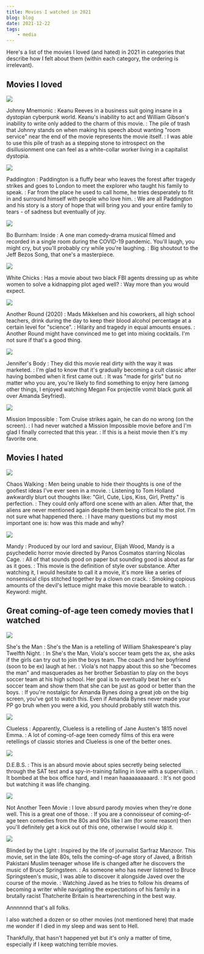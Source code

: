 ```yaml
---
title: Movies I watched in 2021
blog: blog
date: 2021-12-22
tags:
    - media
---
```


Here's a list of the movies I loved (and hated) in 2021 in categories that describe how I felt about them (within each category, the ordering is irrelevant).

## Movies I loved

![](./johnny_mnemonic.jpg)

Johnny Mnemonic
: Keanu Reeves in a business suit going insane in a dystopian cyberpunk world. Keanu's inability to act and William Gibson's inability to write only added to the charm of this movie.
: The pile of trash that Johnny stands on when making his speech about wanting "room service" near the end of the movie represents the movie itself.
: I was able to use this pile of trash as a stepping stone to introspect on the disillusionment one can feel as a white-collar worker living in a capitalist dystopia.

![](./paddington.jpg)

Paddington
: Paddington is a fluffy bear who leaves the forest after tragedy strikes and goes to London to meet the explorer who taught his family to speak.
: Far from the place he used to call home, he tries desperately to fit in and surround himself with people who love him.
: We are all Paddington and his story is a story of hope that will bring you and your entire family to tears - of sadness but eventually of joy.


![](./bo_burnham_inside.jpg)

Bo Burnham: Inside
: A one man comedy-drama musical filmed and recorded in a single room during the COVID-19 pandemic. You'll laugh, you might cry, but you'll probably cry while you're laughing.
: Big shoutout to the Jeff Bezos Song, that one's a masterpiece.

![](./white_chicks.jpg)

White Chicks
: Has a movie about two black FBI agents dressing up as white women to solve a kidnapping plot aged well?
: Way more than you would expect.

![](./another_round.jpg)

Another Round (2020)
: Mads Mikkelsen and his coworkers, all high school teachers, drink during the day to keep their blood alcohol percentage at a certain level for "science".
: Hilarity and tragedy in equal amounts ensues.
: Another Round might have convinced me to get into mixing cocktails. I'm not sure if that's a good thing.

![](./jennifers_body.jpg)

Jennifer's Body
: They did this movie real dirty with the way it was marketed.
: I'm glad to know that it's gradually becoming a cult classic after having bombed when it first came out.
: It was "made for girls" but no matter who you are, you're likely to find something to enjoy here (among other things, I enjoyed watching Megan Fox projectile vomit black gunk all over Amanda Seyfried).

![](./mission_impossible.jpg)

Mission Impossible
: Tom Cruise strikes again, he can do no wrong (on the screen).
: I had never watched a Mission Impossible movie before and I'm glad I finally corrected that this year.
: If this is a heist movie then it's my favorite one.

## Movies I hated

![](./chaos_walking.jpg)

Chaos Walking
: Men being unable to hide their thoughts is one of the goofiest ideas I've ever seen in a movie.
: Listening to Tom Holland awkwardly blurt out thoughts like: "Girl, Cute, Lips, Kiss, Girl, Pretty." is perfection.
: They could only afford one scene with an alien. After that, the aliens are never mentioned again despite them being critical to the plot. I'm not sure what happened there.
: I have many questions but my most important one is: how was this made and why?

![](./mandy.jpg)

Mandy
: Produced by our lord and saviour, Elijah Wood, Mandy is a psychedelic horror movie directed by Panos Cosmatos starring Nicolas Cage.
: All of that sounds good on paper but sounding good is about as far as it goes.
: This movie is the definition of style over substance. After watching it, I would hesitate to call it a movie, it's more like a series of nonsensical clips stitched together by a clown on crack.
: Smoking copious amounts of the devil's lettuce might make this movie bearable to watch.
: Keyword: might.


## Great coming-of-age teen comedy movies that I watched

![](./shes_the_man.jpg)

She's the Man
: She's the Man is a retelling of William Shakespeare's play Twelfth Night.
: In She's the Man, Viola's soccer team gets the ax, she asks if the girls can try out to join the boys team. The coach and her boyfriend (soon to be ex) laugh at her.
: Viola's not happy about this so she "becomes the man" and masquerades as her brother Sebastian to play on the boys soccer team at his high school. Her goal is to eventually beat her ex's soccer team and show them that she can be just as good or better than the boys.
: If you're nostalgic for Amanda Bynes doing a great job on the big screen, you've got to watch this. Even if Amanda Bynes never made your PP go bruh when you were a kid, you should probably still watch this.

![](./clueless.jpg)

Clueless
: Apparently, Clueless is a retelling of Jane Austen's 1815 novel Emma.
: A lot of coming-of-age teen comedy films of this era were retellings of classic stories and Clueless is one of the better ones.

![](./debs.jpg)

D.E.B.S.
: This is an absurd movie about spies secretly being selected through the SAT test and a spy-in-training falling in love with a supervillain.
: It bombed at the box office hard, and I mean haaaaaaaaaard.
: It's not good but watching it was life changing.

![](./not_another_teen_movie.jpg)

Not Another Teen Movie
: I love absurd parody movies when they're done well. This is a great one of those.
: If you are a connoisseur of coming-of-age teen comedies from the 80s and 90s like I am (for some reason) then you'll definitely get a kick out of this one, otherwise I would skip it.

![](./blinded_by_the_light.jpg)

Blinded by the Light
: Inspired by the life of journalist Sarfraz Manzoor. This movie, set in the late 80s, tells the coming-of-age story of Javed, a British Pakistani Muslim teenager whose life is changed after he discovers the music of Bruce Springsteen.
: As someone who has never listened to Bruce Springsteen's music, I was able to discover it alongside Javed over the course of the movie.
: Watching Javed as he tries to follow his dreams of becoming a writer while navigating the expectations of his family in a brutally racist Thatcherite Britain is heartwrenching in the best way.

Annnnnnd that's all folks.

I also watched a dozen or so other movies (not mentioned here) that made me wonder if I died in my sleep and was sent to Hell.

Thankfully, that hasn't happened yet but it's only a matter of time, especially if I keep watching terrible movies.
